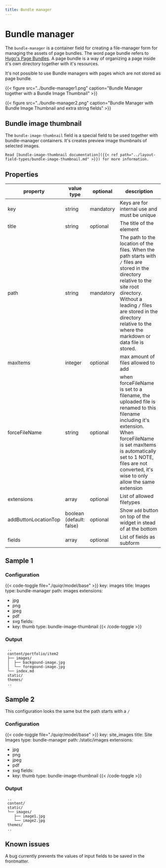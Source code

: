 ```yaml
---
title: Bundle manager
---
```


# Bundle manager

The `bundle-manager` is a container field for creating a file-manager form for
managing the assets of page bundles. The word page bundle refers to [Hugo's
Page Bundles](https://gohugo.io/content-management/page-bundles/). A page
bundle is a way of organizing a page inside it's own directory together with
it's resources.

It's not possible to use Bundle managers with pages which are not stored as
page bundle.


{{< figure src="../bundle-manager1.png" caption="Bundle Manager together with a Bundle Image Thumbnail" >}}

{{< figure src="../bundle-manager2.png" caption="Bundle Manager with Bundle Image Thumbnail and extra string fields" >}}

## Bundle image thumbnail

The `bundle-image-thumbnail` field is a special field to be used together with
bundle-manager containers. It's creates preview image thumbnails of selected
images.

```Read [bundle-image-thumbnail documentation]({{< ref path="../layout-field-types/bundle-image-thumbnail.md" >}}) for more information.```

## Properties

| property    | value type | optional  | description                                  |
|-------------|------------|-----------|----------------------------------------------|
| key         | string     | mandatory | Keys are for internal use and must be unique |
| title       | string     | optional  | The title of the element                     |
| path        | string     | mandatory | The path to the location of the files. When the path starts with `/` files are stored in the directory relative to the site root directory. Without a leading `/` files are stored in the directory relative to the where the markdown or data file is stored.        |
| maxItems    | integer    | optional  | max amount of files allowed to add           |
| forceFileName | string    | optional  | when forceFileName is set to a filename, the uploaded file is renamed to this filename including it's extension. When forceFileName is set maxItems is automatically set to 1 NOTE, files are not converted, it's wise to only allow the same extension  |
| extensions  | array      | optional  | List of allowed filetypes                    |
| addButtonLocationTop| boolean (default: false) | optional| Show `add` button on top of the widget in stead of at the bottom |
| fields      | array      | optional  | List of fields as subform                    |

## Sample 1

### Configuration

{{< code-toggle file="./quiqr/model/base" >}}
key: images
title: Images
type: bundle-manager
path: images
extensions:
  - jpg
  - png
  - jpeg
  - pdf
  - svg
fields:
  - key: thumb
    type: bundle-image-thumbnail
{{< /code-toggle >}}

### Output

```ls
 ..
 content/portfolio/item2
 ├── images/
 │  ├── backgound-image.jpg
 │  └── foregound-image.jpg
 └── index.md
 static/
 themes/
 ..
```

## Sample 2

This configuration looks the same but the path starts with a `/`
### Configuration

{{< code-toggle file="./quiqr/model/base" >}}
key: site_images
title: Site Images
type: bundle-manager
path: /static/images
extensions:
  - jpg
  - png
  - jpeg
  - pdf
  - svg
fields:
  - key: thumb
    type: bundle-image-thumbnail
{{< /code-toggle >}}

### Output

```ls
 ..
 content/
 static/
 └── images/
    ├── image1.jpg
    └── image2.jpg
 themes/
 ..
```

## Known issues

A bug currently prevents the values of input fields to be saved in the frontmatter.
